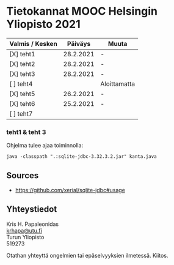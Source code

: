 # Tietokannat MOOC Helsingin Yliopisto 2021

| Valmis / Kesken | Päiväys   | Muuta |
|-----------------|-----------|-------|
| [X] teht1 | 28.2.2021 | - |
| [X] teht2 | 28.2.2021 | - |
| [X] teht3 | 28.2.2021 | - |
| [ ] teht4 || Aloittamatta |
| [X] teht5 | 26.2.2021 | - |
| [X] teht6 | 25.2.2021 | - |
| [ ] teht7 |||

### teht1 & teht 3

Ohjelma tulee ajaa toiminnolla:

```
java -classpath ".:sqlite-jdbc-3.32.3.2.jar" kanta.java
```

## Sources

- https://github.com/xerial/sqlite-jdbc#usage

## Yhteystiedot

Kris H. Papaleonidas  
krhapa@utu.fi  
Turun Yliopisto  
519273  
  
Otathan yhteyttä ongelmien tai epäselvyyksien ilmetessä. Kiitos.  